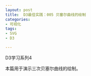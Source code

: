 ```yaml
---
layout: post
title:  D3最佳实践：005 贝塞尔曲线的绘制
categories:
- 可视化
tags:
- SVG
- D3

---
```


<script src="/media/js/d3.3.5.3.js" charset="utf-8"></script>


D3学习系列4

本篇用于演示三次贝塞尔曲线的绘制。


<div id="svg_curve1"> </div>

<script type="text/javascript">

var svg = d3.select("#svg_curve1").append("svg").attr("width", 600).attr("height", 420).append("g").attr("background","#fff");
		var texts = svg.append("g");
		var points = svg.append("g");
		var lines = svg.append("g");
		var curve = svg.append("g");

		var drag = d3.behavior.drag().on("drag", dragmove);

		function dragmove(d) {
			this.setAttribute("cx", d3.event.x);
			this.setAttribute("cy", d3.event.y);
			l1[0][0].setAttribute("x1", p1[0][0].getAttribute("cx"));
			l1[0][0].setAttribute("y1", p1[0][0].getAttribute("cy"));
			l1[0][0].setAttribute("x2", p2[0][0].getAttribute("cx"));
			l1[0][0].setAttribute("y2", p2[0][0].getAttribute("cy"));

			l2[0][0].setAttribute("x1", p2[0][0].getAttribute("cx"));
			l2[0][0].setAttribute("y1", p2[0][0].getAttribute("cy"));
			l2[0][0].setAttribute("x2", p3[0][0].getAttribute("cx"));
			l2[0][0].setAttribute("y2", p3[0][0].getAttribute("cy"));

			l3[0][0].setAttribute("x1", p3[0][0].getAttribute("cx"));
			l3[0][0].setAttribute("y1", p3[0][0].getAttribute("cy"));
			l3[0][0].setAttribute("x2", p4[0][0].getAttribute("cx"));
			l3[0][0].setAttribute("y2", p4[0][0].getAttribute("cy"));
			c[0][0].setAttribute("d", "M" + p1[0][0].getAttribute("cx") + " " + p1[0][0].getAttribute("cy") + "C"
					+ p2[0][0].getAttribute("cx") + " " + p2[0][0].getAttribute("cy") + " "
					+ p3[0][0].getAttribute("cx") + " " + p3[0][0].getAttribute("cy") + ","
					+ p4[0][0].getAttribute("cx") + " " + p4[0][0].getAttribute("cy"));
			text[0][0].innerHTML = "M" + p1[0][0].getAttribute("cx") + " " + p1[0][0].getAttribute("cy") + "C"
			+ p2[0][0].getAttribute("cx") + " " + p2[0][0].getAttribute("cy") + " "
			+ p3[0][0].getAttribute("cx") + " " + p3[0][0].getAttribute("cy") + ","
			+ p4[0][0].getAttribute("cx") + " " + p4[0][0].getAttribute("cy");

		}
		var p1 = points.append("circle").attr("cx", 100).attr("cy", 100).attr("fill", "black").attr("r", 6).call(drag);
		var p2 = points.append("circle").attr("cx", 200).attr("cy", 200).attr("fill", "black").attr("r", 6).call(drag);
		var p3 = points.append("circle").attr("cx", 300).attr("cy", 300).attr("fill", "black").attr("r", 6).call(drag);
		var p4 = points.append("circle").attr("cx", 400).attr("cy", 400).attr("fill", "black").attr("r", 6).call(drag);

		var l1 = lines.append("line").attr("x1", 100).attr("y1", 100).attr("x2", 200).attr("y2", 200)
				.attr("stroke", "red");
		var l2 = lines.append("line").attr("x1", 200).attr("y1", 200).attr("x2", 300).attr("y2", 300)
				.attr("stroke", "red");
		var l3 = lines.append("line").attr("x1", 300).attr("y1", 300).attr("x2", 400).attr("y2", 400)
				.attr("stroke", "red");

		var c = curve.append("path").attr("d", "M" + p1[0][0].getAttribute("cx") + " " + p1[0][0].getAttribute("cy")
				+ "C" + p2[0][0].getAttribute("cx") + " " + p2[0][0].getAttribute("cy") + " "
				+ p3[0][0].getAttribute("cx") + " " + p3[0][0].getAttribute("cy") + "," + p4[0][0].getAttribute("cx")
				+ " " + p4[0][0].getAttribute("cy")).attr("stroke", "red").attr("fill","none");
		var text = texts.append("text").attr("x",200).attr("y",400).text("M" + p1[0][0].getAttribute("cx") + " " + p1[0][0].getAttribute("cy")
				+ "C" + p2[0][0].getAttribute("cx") + " " + p2[0][0].getAttribute("cy") + " "
				+ p3[0][0].getAttribute("cx") + " " + p3[0][0].getAttribute("cy") + "," + p4[0][0].getAttribute("cx")
				+ " " + p4[0][0].getAttribute("cy"))
</script>





    

	
	




	





